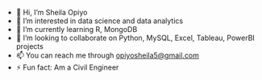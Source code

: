 - 👋 Hi, I’m Sheila Opiyo
- 👀 I’m interested in data science and data analytics
- 🌱 I’m currently learning R, MongoDB
- 💞️ I’m looking to collaborate on Python, MySQL, Excel, Tableau, PowerBI projects
- 📫 You can reach me through opiyosheila5@gmail.com
- ⚡ Fun fact: Am a Civil Engineer

<!---
sheilaakumu/sheilaakumu is a ✨ special ✨ repository because its `README.md` (this file) appears on your GitHub profile.
You can click the Preview link to take a look at your changes.
--->
